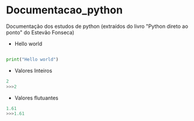 # Documentacao_python
Documentação dos estudos de python (extraídos do livro "Python direto ao ponto" do Estevão Fonseca)

* Hello world

~~~python

print("Hello world")

~~~


* Valores Inteiros

~~~python
2
>>>2
~~~

* Valores flutuantes
~~~python
1.61
>>>1.61
~~~

